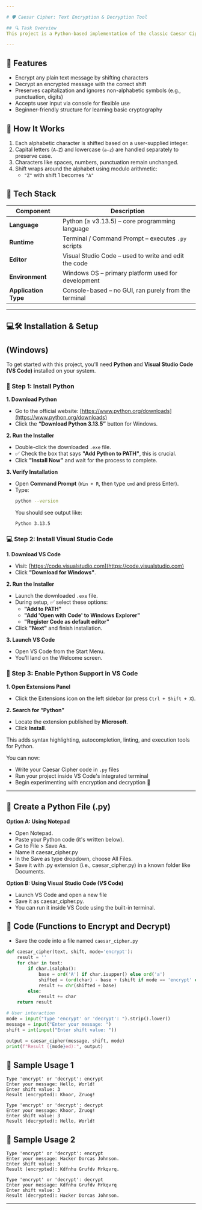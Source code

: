 ```yaml
---

# 🛡️ Caesar Cipher: Text Encryption & Decryption Tool

## 🔍 Task Overview
This project is a Python-based implementation of the classic Caesar Cipher encryption algorithm. It enables users to encrypt and decrypt text messages using a numeric shift value. Caesar Cipher is a simple substitution cipher where each letter is replaced by another letter a fixed number of positions down the alphabet.

---
```


## 🎯 Features
- Encrypt any plain text message by shifting characters
- Decrypt an encrypted message with the correct shift
- Preserves capitalization and ignores non-alphabetic symbols (e.g., punctuation, digits)
- Accepts user input via console for flexible use
- Beginner-friendly structure for learning basic cryptography

## 🧠 How It Works
1. Each alphabetic character is shifted based on a user-supplied integer.
2. Capital letters (`A–Z`) and lowercase (`a–z`) are handled separately to preserve case.
3. Characters like spaces, numbers, punctuation remain unchanged.
4. Shift wraps around the alphabet using modulo arithmetic:
   - `"Z"` with shift 1 becomes `"A"`

## 🔧 Tech Stack

| Component        | Description                                             |
|------------------|---------------------------------------------------------|
| **Language**     | Python (≥ v3.13.5) – core programming language              |
| **Runtime**      | Terminal / Command Prompt – executes `.py` scripts      |
| **Editor**       | Visual Studio Code – used to write and edit the code    |
| **Environment**  | Windows OS – primary platform used for development      |
| **Application Type** | Console-based – no GUI, ran purely from the terminal |

---

## 💻🛠️ Installation & Setup

## (Windows)

To get started with this project, you'll need **Python** and **Visual Studio Code (VS Code)** installed on your system.

### 🐍 Step 1: Install Python

**1. Download Python**
- Go to the official website: [https://www.python.org/downloads](https://www.python.org/downloads)
- Click the **“Download Python 3.13.5”** button for Windows.

**2. Run the Installer**
- Double-click the downloaded `.exe` file.
- ✅ Check the box that says **"Add Python to PATH"**, this is crucial.
- Click **"Install Now"** and wait for the process to complete.

**3. Verify Installation**
- Open **Command Prompt** (`Win + R`, then type `cmd` and press Enter).
- Type:
  ```bash
  python --version
  ```
  You should see output like:
  ```
  Python 3.13.5
  ```

### 💻 Step 2: Install Visual Studio Code

**1. Download VS Code**
- Visit: [https://code.visualstudio.com](https://code.visualstudio.com)
- Click **"Download for Windows"**.

**2. Run the Installer**
- Launch the downloaded `.exe` file.
- During setup, ✅ select these options:
  - **"Add to PATH"**
  - **"Add 'Open with Code' to Windows Explorer"**
  - **"Register Code as default editor"**
- Click **"Next"** and finish installation.

**3. Launch VS Code**
- Open VS Code from the Start Menu.
- You’ll land on the Welcome screen.


### 🔌 Step 3: Enable Python Support in VS Code

**1. Open Extensions Panel**
- Click the Extensions icon on the left sidebar (or press `Ctrl + Shift + X`).

**2. Search for “Python”**
- Locate the extension published by **Microsoft**.
- Click **Install**.

This adds syntax highlighting, autocompletion, linting, and execution tools for Python.


You can now:
- Write your Caesar Cipher code in `.py` files
- Run your project inside VS Code's integrated terminal
- Begin experimenting with encryption and decryption 🚀

---

## 📝 Create a Python File (.py)
**Option A: Using Notepad**
- Open Notepad.
- Paste your Python code (it's written below).
- Go to File > Save As.
- Name it caesar_cipher.py
- In the Save as type dropdown, choose All Files.
- Save it with .py extension (i.e., caesar_cipher.py) in a known folder like Documents.

**Option B: Using Visual Studio Code (VS Code)**
- Launch VS Code and open a new file
- Save it as caesar_cipher.py.
- You can run it inside VS Code using the built-in terminal.


## 🔐 Code (Functions to Encrypt and Decrypt)
- Save the code into a file named `caesar_cipher.py`
```python
def caesar_cipher(text, shift, mode='encrypt'):
    result = ''
    for char in text:
        if char.isalpha():
            base = ord('A') if char.isupper() else ord('a')
            shifted = (ord(char) - base + (shift if mode == 'encrypt' else -shift)) % 26
            result += chr(shifted + base)
        else:
            result += char
    return result

# User interaction
mode = input("Type 'encrypt' or 'decrypt': ").strip().lower()
message = input("Enter your message: ")
shift = int(input("Enter shift value: "))

output = caesar_cipher(message, shift, mode)
print(f"Result ({mode}ed):", output)
```

## 🧪 Sample Usage 1

```
Type 'encrypt' or 'decrypt': encrypt
Enter your message: Hello, World!
Enter shift value: 3
Result (encrypted): Khoor, Zruog!
```

```
Type 'encrypt' or 'decrypt': decrypt
Enter your message: Khoor, Zruog!
Enter shift value: 3
Result (decrypted): Hello, World!
```

## 🧪 Sample Usage 2

```
Type 'encrypt' or 'decrypt': encrypt
Enter your message: Hacker Dorcas Johnson.
Enter shift value: 3
Result (encrypted): Kdfnhu Grufdv Mrkqvrq.
```

```
Type 'encrypt' or 'decrypt': decrypt
Enter your message: Kdfnhu Grufdv Mrkqvrq
Enter shift value: 3
Result (decrypted): Hacker Dorcas Johnson.
```

---
